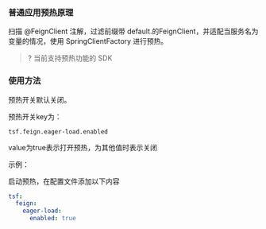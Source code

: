 ### 普通应用预热原理

扫描 @FeignClient 注解，过滤前缀带 default.的FeignClient，并适配当服务名为变量的情况，使用 SpringClientFactory 进行预热。

> ?
> 当前支持预热功能的 SDK

### 使用方法

预热开关默认关闭。

预热开关key为：

```
tsf.feign.eager-load.enabled
```

value为true表示打开预热，为其他值时表示关闭

示例：

启动预热，在配置文件添加以下内容

```yaml
tsf:
  feign:
    eager-load:
      enabled: true
```

